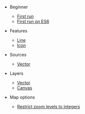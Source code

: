 * Beginner
    * [First run](beginner/first-run.md)
    * [First run on ES6](beginner/first-run-es6.md)
    
* Features
    * [Line](features/line.md)
    * [Icon](features/icon.md)
    
* Sources
    * [Vector](sources/vector.md)
    
* Layers
    * [Vector](layers/vector.md)
    * [Canvas](layers/canvas.md)

* Map options
    * [Restrict zoom levels to integers](map-options/restrict-zoom-levels-to-integers.md)
